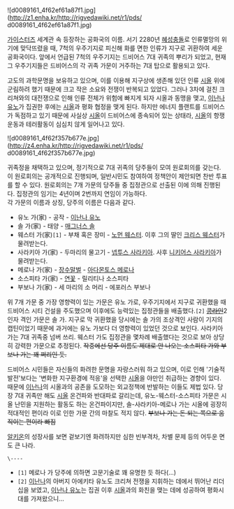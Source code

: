 ![d0089161_4f62ef61a87f1.jpg](http://z1.enha.kr/http://rigvedawiki.net/r1/pds/
d0089161_4f62ef61a87f1.jpg)

[가이스터즈](%EA%B0%80%EC%9D%B4%EC%8A%A4%ED%84%B0%EC%A6%88.md) 세계관 속 등장하는 공화국의
이름. 서기 2280년
[혜성충돌](%EC%B9%B4%ED%83%80%EC%8A%A4%ED%8A%B8%EB%A1%9C%ED%94%BC.md)로 인류멸망의
위기에 맞닥뜨렸을 때, 7척의 우주기지로 피신해 화를 면한 인류가 지구로 귀환하여 세운 공화국이다. 앞에서 언급된 7척의 우주기지는 드비어스
7대 귀족의 뿌리가 되었고, 현재 그 우주기지들은 드비어스의 각 귀족 가문이 거주하는 7대 탑으로 활용되고 있다.

고도의 과학문명을 보유하고 있으며, 이를 이용해 지구상에 생존해 있던 인류 [시올](%EC%8B%9C%EC%98%AC.md) 위에
군림하려 했기 때문에 크고 작은 소요와 전쟁이 반복되고 있었다. 그러나 3차에 걸친 크리쳐와의 대전쟁으로 인해 인류 전체가 위험에 빠지게
되자 시올과 동맹을 맺고, [이난나유노](%EC%9D%B4%EB%82%9C%EB%82%98%20%EC%9C%A0%EB%85%B8.md)가 집권한 후에는
[시올](%EC%8B%9C%EC%98%AC.md)과 평화 협정을 맺게 된다. 하지만 에너지 플랜트를 드비어스가 독점하고 있기 때문에
사실상 [시올](%EC%8B%9C%EC%98%AC.md)이 드비어스에 종속되어 있는 상태라,
[시올](%EC%8B%9C%EC%98%AC.md)의 항쟁운동과 테러활동이 심심치 않게 일어나고 있다.

![d0089161_4f62f357b677e.jpg](http://z4.enha.kr/http://rigvedawiki.net/r1/pds/
d0089161_4f62f357b677e.jpg)

귀족정을 채택하고 있으며, 정기적으로 7대 귀족의 당주들이 모여 원로회의를 갖는다. 이 원로회의는 공개적으로 진행되며, 일반시민도 참여하여
정책안이 제안되면 찬반 투표를 할 수 있다. 원로회의는 7개 가문의 당주들 중 집정관으로 선출된 이에 의해 진행된다. 집정관의 임기는
4년이며 2번까지 연임이 가능하다.  
각 가문의 이름과 상징, 당주의 이름은 다음과 같다.  

  * 유노 가(家) - 공작 - [이난나 유노](%EC%9D%B4%EB%82%9C%EB%82%98%20%EC%9C%A0%EB%85%B8.md)
  * 솔 가(家) - 태양 - [매그너스 솔](%EB%A7%A4%EA%B7%B8%EB%84%88%EC%8A%A4%20%EC%86%94.md)
  * 웨스터 가(家)`[1]` \- 부채 혹은 장미 - [노먼 웨스터](%EB%85%B8%EB%A8%BC%20%EC%9B%A8%EC%8A%A4%ED%84%B0.md). 이후 그의 딸인 [크리스 웨스터](%ED%81%AC%EB%A6%AC%EC%8A%A4%20%EC%9B%A8%EC%8A%A4%ED%84%B0.md)가 물려받는다.
  * 사라키아 가(家) - 두마리의 물고기 - [넵투스 사라키아](%EB%84%B5%ED%88%AC%EC%8A%A4%20%EC%82%AC%EB%9D%BC%ED%82%A4%EC%95%84.md). 사후 [니키어스 사라키아](%EB%8B%88%ED%82%A4%EC%96%B4%EC%8A%A4%20%EC%82%AC%EB%9D%BC%ED%82%A4%EC%95%84.md)가 물려받는다.
  * 메로나 가(家) - [장수말벌](%EC%9E%A5%EC%88%98%EB%A7%90%EB%B2%8C.md) \- [아다몬토스 메로나](%EC%95%84%EB%8B%A4%EB%AA%AC%ED%86%A0%EC%8A%A4%20%EB%A9%94%EB%A1%9C%EB%82%98.md)
  * 소스피타 가(家) - [연꽃](%EC%97%B0%EA%BD%83.md) \- 릴리티나 소스피타
  * 부보나 가(家) - 세 마리의 소 머리 - 에포러스 부보나  

위 7개 가문 중 가장 영향력이 있는 가문은 유노 가로, 우주기지에서 지구로 귀환했을 때 드비어스 시티 건설을 주도했으며 이후에도 능력있는
집정관들을 배출했다.`[2]` <del>[콩라인](%EC%BD%A9%EB%9D%BC%EC%9D%B8.md)</del>2인자 격인 가문은
솔 가. 지구로 막 귀환했을 당시에는 솔 가의 조상격인 사람이 기지의 캡틴이었기 때문에 과거에는 유노 가보다 더 영향력이 있었던 것으로
보인다. 사라키아 가는 7대 귀족중 넘버 쓰리. 웨스터 가도 집정관을 몇차례 배출했다는 것으로 보아 상당히 강력한 가문으로 추정된다.
<del>작중에선 당주 이름도 제대로 안 나오는 소스피타 가와 부보나 가는 꽤 쩌리인 듯.</del>

드비어스 시민들은 자신들의 화려한 문명을 자랑스러워 하고 있으며, 이로 인해 '기술적 발전'보다는 '변화한 지구환경에 적응'을 선택한
[시올](%EC%8B%9C%EC%98%AC.md)을 야만인 취급하는 경향이 있다. 때문에
[이난나](%EC%9D%B4%EB%82%9C%EB%82%98%20%EC%9C%A0%EB%85%B8.md)의 시올과의 공존을 도모하는
외교정책에 반발하는 이들도 제법 있다. 당장 7대 귀족만 해도 [시올](%EC%8B%9C%EC%98%AC.md) 온건파와 반대파로
갈리는데, 유노-웨스터-소스피타 가문은 시올 난민을 지원하는 활동도 하는 온건파이지만, 솔-사라키아-메로나 가는 시올에 굉장히 적대적인
편이라 이로 인한 가문 간의 마찰도 적지 않다. <del>부보나 가는 돈 되는 쪽으로 움직이는 편이라 빠짐</del>

[알키온](%EC%95%8C%ED%82%A4%EC%98%A8%20%ED%8C%8C%EB%A8%B8.md)의 성장사를 보면 겉보기엔
화려하지만 심한 빈부격차, 차별 문제 등의 어두운 면도 큰 나라.

`\----`

  * `[1]` 메로나 가 당주에 의하면 고문기술로 꽤 유명한 듯 하다(...)
  * `[2]` [이난나](%EC%9D%B4%EB%82%9C%EB%82%98%20%EC%9C%A0%EB%85%B8.md)의 아버지 아에키타 유노도 크리쳐 전쟁을 지휘하는 데에서 뛰어난 리더십을 보였고, [이난나 유노](%EC%9D%B4%EB%82%9C%EB%82%98%20%EC%9C%A0%EB%85%B8.md)는 집권 이후 [시올](%EC%8B%9C%EC%98%AC.md)과의 화친을 맺는 데에 성공하여 평화시대를 가져왔으니...

